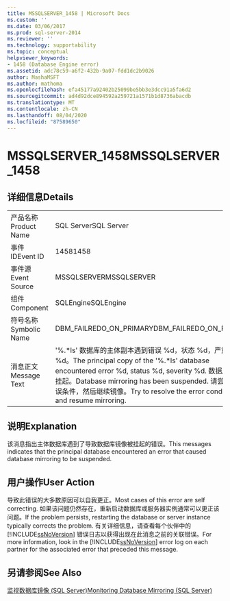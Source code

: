 ```yaml
---
title: MSSQLSERVER_1458 | Microsoft Docs
ms.custom: ''
ms.date: 03/06/2017
ms.prod: sql-server-2014
ms.reviewer: ''
ms.technology: supportability
ms.topic: conceptual
helpviewer_keywords:
- 1458 (Database Engine error)
ms.assetid: adc78c59-a6f2-432b-9a07-fdd1dc2b9026
author: MashaMSFT
ms.author: mathoma
ms.openlocfilehash: efa45177a92402b25099be5bb3e3dcc91a5fa6d2
ms.sourcegitcommit: ad4d92dce894592a259721a1571b1d8736abacdb
ms.translationtype: MT
ms.contentlocale: zh-CN
ms.lasthandoff: 08/04/2020
ms.locfileid: "87589650"
---
```

# <a name="mssqlserver_1458"></a><span data-ttu-id="7344f-102">MSSQLSERVER_1458</span><span class="sxs-lookup"><span data-stu-id="7344f-102">MSSQLSERVER_1458</span></span>
    
## <a name="details"></a><span data-ttu-id="7344f-103">详细信息</span><span class="sxs-lookup"><span data-stu-id="7344f-103">Details</span></span>  
  
|||  
|-|-|  
|<span data-ttu-id="7344f-104">产品名称</span><span class="sxs-lookup"><span data-stu-id="7344f-104">Product Name</span></span>|<span data-ttu-id="7344f-105">SQL Server</span><span class="sxs-lookup"><span data-stu-id="7344f-105">SQL Server</span></span>|  
|<span data-ttu-id="7344f-106">事件 ID</span><span class="sxs-lookup"><span data-stu-id="7344f-106">Event ID</span></span>|<span data-ttu-id="7344f-107">1458</span><span class="sxs-lookup"><span data-stu-id="7344f-107">1458</span></span>|  
|<span data-ttu-id="7344f-108">事件源</span><span class="sxs-lookup"><span data-stu-id="7344f-108">Event Source</span></span>|<span data-ttu-id="7344f-109">MSSQLSERVER</span><span class="sxs-lookup"><span data-stu-id="7344f-109">MSSQLSERVER</span></span>|  
|<span data-ttu-id="7344f-110">组件</span><span class="sxs-lookup"><span data-stu-id="7344f-110">Component</span></span>|<span data-ttu-id="7344f-111">SQLEngine</span><span class="sxs-lookup"><span data-stu-id="7344f-111">SQLEngine</span></span>|  
|<span data-ttu-id="7344f-112">符号名称</span><span class="sxs-lookup"><span data-stu-id="7344f-112">Symbolic Name</span></span>|<span data-ttu-id="7344f-113">DBM_FAILREDO_ON_PRIMARY</span><span class="sxs-lookup"><span data-stu-id="7344f-113">DBM_FAILREDO_ON_PRIMARY</span></span>|  
|<span data-ttu-id="7344f-114">消息正文</span><span class="sxs-lookup"><span data-stu-id="7344f-114">Message Text</span></span>|<span data-ttu-id="7344f-115">'%.\*ls' 数据库的主体副本遇到错误 %d，状态 %d，严重性 %d。</span><span class="sxs-lookup"><span data-stu-id="7344f-115">The principal copy of the '%.\*ls' database encountered error %d, status %d, severity %d.</span></span> <span data-ttu-id="7344f-116">数据库镜像已挂起。</span><span class="sxs-lookup"><span data-stu-id="7344f-116">Database mirroring has been suspended.</span></span> <span data-ttu-id="7344f-117">请尝试纠正错误条件，然后继续镜像。</span><span class="sxs-lookup"><span data-stu-id="7344f-117">Try to resolve the error condition, and resume mirroring.</span></span>|  
  
## <a name="explanation"></a><span data-ttu-id="7344f-118">说明</span><span class="sxs-lookup"><span data-stu-id="7344f-118">Explanation</span></span>  
 <span data-ttu-id="7344f-119">该消息指出主体数据库遇到了导致数据库镜像被挂起的错误。</span><span class="sxs-lookup"><span data-stu-id="7344f-119">This messages indicates that the principal database encountered an error that caused database mirroring to be suspended.</span></span>  
  
## <a name="user-action"></a><span data-ttu-id="7344f-120">用户操作</span><span class="sxs-lookup"><span data-stu-id="7344f-120">User Action</span></span>  
 <span data-ttu-id="7344f-121">导致此错误的大多数原因可以自我更正。</span><span class="sxs-lookup"><span data-stu-id="7344f-121">Most cases of this error are self correcting.</span></span> <span data-ttu-id="7344f-122">如果该问题仍然存在，重新启动数据库或服务器实例通常可以更正该问题。</span><span class="sxs-lookup"><span data-stu-id="7344f-122">If the problem persists, restarting the database or server instance typically corrects the problem.</span></span> <span data-ttu-id="7344f-123">有关详细信息，请查看每个伙伴中的 [!INCLUDE[ssNoVersion](../../includes/ssnoversion-md.md)] 错误日志以获得出现在此消息之前的关联错误。</span><span class="sxs-lookup"><span data-stu-id="7344f-123">For more information, look in the [!INCLUDE[ssNoVersion](../../includes/ssnoversion-md.md)] error log on each partner for the associated error that preceded this message.</span></span>  
  
## <a name="see-also"></a><span data-ttu-id="7344f-124">另请参阅</span><span class="sxs-lookup"><span data-stu-id="7344f-124">See Also</span></span>  
 [<span data-ttu-id="7344f-125">监视数据库镜像 (SQL Server)</span><span class="sxs-lookup"><span data-stu-id="7344f-125">Monitoring Database Mirroring &#40;SQL Server&#41;</span></span>](../../database-engine/database-mirroring/database-mirroring-sql-server.md)  
  
  
